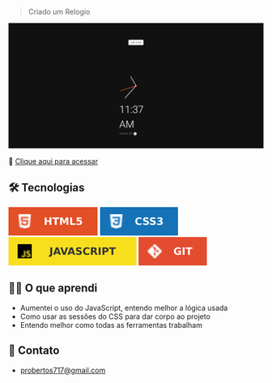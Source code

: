 > Criado um Relogio

![preview](./.github/preview.png)

🔗  [Clique aqui para acessar](https://prdsilva80.github.io/relogio/)

## 🛠️ Tecnologias

![preview](./.github/html.svg) ![preview](./.github/css.svg) ![preview](./.github/javascript.svg) ![preview](./.github/git.svg)

## 👨‍🎓 O que aprendi

- Aumentei o uso do JavaScript, entendo melhor a lógica usada
- Como usar as sessões do CSS para dar corpo ao projeto
- Entendo melhor como todas as ferramentas trabalham

## 📧 Contato

- probertos717@gmail.com